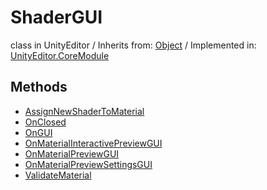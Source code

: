 # ShaderGUI
class in UnityEditor
 / Inherits from: <a href="https://docs.unity3d.com/6000.0/Documentation/ScriptReference/Object.html" target="_blank">Object</a> / Implemented in: <a href="https://docs.unity3d.com/6000.0/Documentation/ScriptReference/UnityEditor.CoreModule.html" target="_blank">UnityEditor.CoreModule</a>
## Methods
- <a href="https://docs.unity3d.com/6000.0/Documentation/ScriptReference/ShaderGUI.AssignNewShaderToMaterial.html" target="_blank">AssignNewShaderToMaterial</a>
- <a href="https://docs.unity3d.com/6000.0/Documentation/ScriptReference/ShaderGUI.OnClosed.html" target="_blank">OnClosed</a>
- <a href="https://docs.unity3d.com/6000.0/Documentation/ScriptReference/ShaderGUI.OnGUI.html" target="_blank">OnGUI</a>
- <a href="https://docs.unity3d.com/6000.0/Documentation/ScriptReference/ShaderGUI.OnMaterialInteractivePreviewGUI.html" target="_blank">OnMaterialInteractivePreviewGUI</a>
- <a href="https://docs.unity3d.com/6000.0/Documentation/ScriptReference/ShaderGUI.OnMaterialPreviewGUI.html" target="_blank">OnMaterialPreviewGUI</a>
- <a href="https://docs.unity3d.com/6000.0/Documentation/ScriptReference/ShaderGUI.OnMaterialPreviewSettingsGUI.html" target="_blank">OnMaterialPreviewSettingsGUI</a>
- <a href="https://docs.unity3d.com/6000.0/Documentation/ScriptReference/ShaderGUI.ValidateMaterial.html" target="_blank">ValidateMaterial</a>
